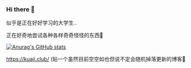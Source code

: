 ### Hi there 👋

<!--
**hiahia12/hiahia12** is a ✨ _special_ ✨ repository because its `README.md` (this file) appears on your GitHub profile.

Here are some ideas to get you started:

- 🔭 I’m currently working on ...
- 🌱 I’m currently learning ...
- 👯 I’m looking to collaborate on ...
- 🤔 I’m looking for help with ...
- 💬 Ask me about ...
- 📫 How to reach me: ...
- 😄 Pronouns: ...
- ⚡ Fun fact: ...
-->
似乎是正在好好学习的大学生..

正在好奇地尝试各种各样奇奇怪怪的东西👯


[![Anurag's GitHub stats](https://github-readme-stats.vercel.app/api?username=hiahia12)](https://github.com/anuraghazra/github-readme-stats)


https://kuaji.club/
(贴一个虽然目前空空如也但说不定会随机掉落更新的博客🔭

